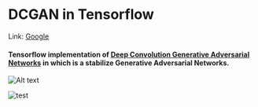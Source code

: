 # DCGAN in Tensorflow

Link: [Google][googlelink]

[googlelink]: https://google.com "Go google"

#### Tensorflow implementation of [Deep Convolution Generative Adversarial Networks](https://arxiv.org/abs/1511.06434 "Go paper") in which is a stabilize Generative Adversarial Networks.

![Alt text](C:/Users/MINSUNGKANG/dcgan-architecture.PNG)

![test](https://user-images.githubusercontent.com/41711059/80072745-9e388100-8581-11ea-9732-b62f731ff88d.gif)
